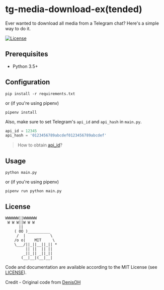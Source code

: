 # tg-media-download-ex(tended)
Ever wanted to download all media from a Telegram chat? Here's a simple way to do it.  

[![License](https://img.shields.io/badge/license-MIT-blue.svg)](LICENSE)

## Prerequisites
- Python 3.5+

## Configuration
```shell
pip install -r requirements.txt
```
or (if you're using pipenv)
```shell
pipenv install
```
Also, make sure to set Telegram's `api_id` and `api_hash` in `main.py`. 
```python
api_id = 12345
api_hash = '0123456789abcdef0123456789abcdef'
```

> How to obtain [api_id](https://core.telegram.org/api/obtaining_api_id)?

## Usage
```shell
python main.py
```
or (if you're using pipenv)
```shell
pipenv run python main.py
```

## License
```
WWWWWW||WWWWWW
 W W W||W W W
      ||
    ( OO )__________
     /  |           \
    /o o|    MIT     \
    \___/||_||__||_|| *
         || ||  || ||
        _||_|| _||_||
       (__|__|(__|__|
```
Code and documentation are available according to the MIT License (see [LICENSE](LICENSE)).

Credit - Original code from [DenisOH](https://github.com/DenisOH/tg-media-download)
